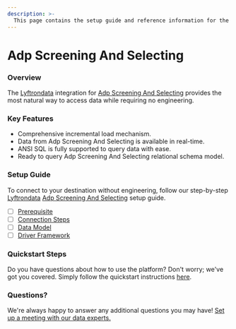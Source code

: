 ```yaml
---
description: >-
  This page contains the setup guide and reference information for the Adp Screening And Selecting source connector.
---
```


# Adp Screening And Selecting

### Overview

The [Lyftrondata](https://www.lyftrondata.com/) integration for [Adp Screening And Selecting](None) provides the most natural way to access data while requiring no engineering.

### Key Features

* Comprehensive incremental load mechanism.
* Data from Adp Screening And Selecting is available in real-time.&#x20;
* ANSI SQL is fully supported to query data with ease.
* Ready to query Adp Screening And Selecting relational schema model.

### Setup Guide

To connect to your destination without engineering, follow our step-by-step [Lyftrondata](https://www.lyftrondata.com/)  [Adp Screening And Selecting](None) setup guide.

* [ ] [Prerequisite](prerequisite.md)
* [ ] [Connection Steps](connection-steps.md)
* [ ] [Data Model](data-model/erd.md)
* [ ] [Driver Framework](driver-framework/)

### Quickstart Steps

Do you have questions about how to use the platform? Don't worry; we've got you covered. Simply follow the quickstart instructions [here](../README.md).

### Questions? <a href="#questions" id="questions"></a>

We're always happy to answer any additional questions you may have! [Set up a meeting with our data experts.](https://www.lyftrondata.com/book-a-meeting/)

